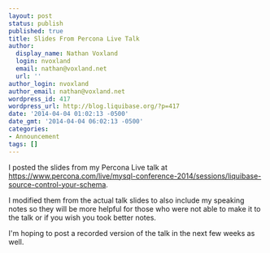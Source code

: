 ```yaml
---
layout: post
status: publish
published: true
title: Slides From Percona Live Talk
author:
  display_name: Nathan Voxland
  login: nvoxland
  email: nathan@voxland.net
  url: ''
author_login: nvoxland
author_email: nathan@voxland.net
wordpress_id: 417
wordpress_url: http://blog.liquibase.org/?p=417
date: '2014-04-04 01:02:13 -0500'
date_gmt: '2014-04-04 06:02:13 -0500'
categories:
- Announcement
tags: []
---
```



I posted the slides from my Percona Live talk at <a href="https://www.percona.com/live/mysql-conference-2014/sessions/liquibase-source-control-your-schema">https://www.percona.com/live/mysql-conference-2014/sessions/liquibase-source-control-your-schema</a>.


I modified them from the actual talk slides to also include my speaking notes so they will be more helpful for those who were not able to make it to the talk or if you wish you took better notes.


I'm hoping to post a recorded version of the talk in the next few weeks as well.
